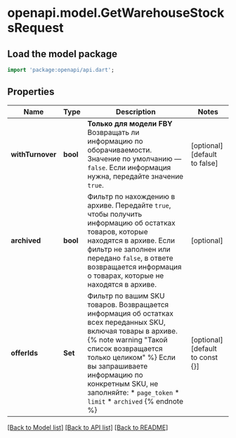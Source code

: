 # openapi.model.GetWarehouseStocksRequest

## Load the model package
```dart
import 'package:openapi/api.dart';
```

## Properties
Name | Type | Description | Notes
------------ | ------------- | ------------- | -------------
**withTurnover** | **bool** | **Только для модели FBY**  Возвращать ли информацию по оборачиваемости.  Значение по умолчанию — `false`. Если информация нужна, передайте значение `true`.  | [optional] [default to false]
**archived** | **bool** | Фильтр по нахождению в архиве.  Передайте `true`, чтобы получить информацию об остатках товаров, которые находятся в архиве. Если фильтр не заполнен или передано `false`, в ответе возвращается информация о товарах, которые не находятся в архиве.  | [optional] 
**offerIds** | **Set<String>** | Фильтр по вашим SKU товаров.  Возвращается информация об остатках всех переданных SKU, включая товары в архиве.  {% note warning \"Такой список возвращается только целиком\" %}  Если вы запрашиваете информацию по конкретным SKU, не заполняйте:  * `page_token` * `limit` * `archived`  {% endnote %}     | [optional] [default to const {}]

[[Back to Model list]](../README.md#documentation-for-models) [[Back to API list]](../README.md#documentation-for-api-endpoints) [[Back to README]](../README.md)


